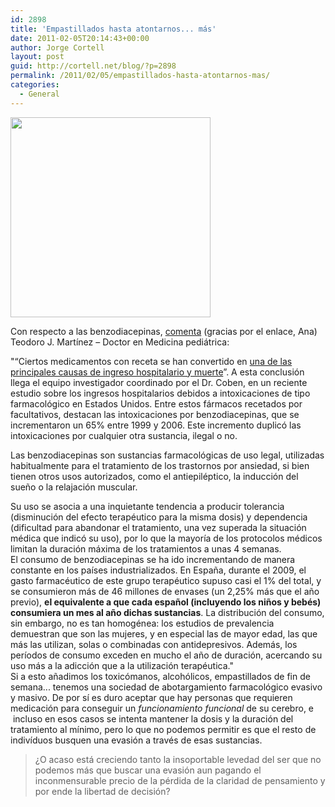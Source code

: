 ```yaml
---
id: 2898
title: 'Empastillados hasta atontarnos... más'
date: 2011-02-05T20:14:43+00:00
author: Jorge Cortell
layout: post
guid: http://cortell.net/blog/?p=2898
permalink: /2011/02/05/empastillados-hasta-atontarnos-mas/
categories:
  - General
---
```

<img class="aligncenter" title="pill head" src="http://2.bp.blogspot.com/__QJpEN6YC4I/TQZx1GqXBBI/AAAAAAAAAB4/h7PNCWzTubQ/s1600/head-of-pills.jpg" alt="" width="320" height="320" />

Con respecto a las benzodiacepinas, <a title="http://planetaconciencia.blogspot.com/2011/02/plus-de-humanidad.html" href="http://planetaconciencia.blogspot.com/2011/02/plus-de-humanidad.html" target="_blank">comenta</a> (gracias por el enlace, Ana) Teodoro J. Martínez – Doctor en Medicina pediátrica:

"“Ciertos medicamentos con receta se han convertido en <a title="http://www.kpbs.org/news/2010/nov/02/prescription-drugs-are-chief-cause-non-natural-dea/" href="http://www.kpbs.org/news/2010/nov/02/prescription-drugs-are-chief-cause-non-natural-dea/" target="_blank">una de las principales causas de ingreso hospitalario y muerte</a>”. A esta conclusión llega el equipo investigador coordinado por el Dr. Coben, en un reciente estudio sobre los ingresos hospitalarios debidos a intoxicaciones de tipo farmacológico en Estados Unidos. Entre estos fármacos recetados por facultativos, destacan las intoxicaciones por benzodiacepinas, que se incrementaron un 65% entre 1999 y 2006. Este incremento duplicó las intoxicaciones por cualquier otra sustancia, ilegal o no.

Las benzodiacepinas son sustancias farmacológicas de uso legal, utilizadas habitualmente para el tratamiento de los trastornos por ansiedad, si bien tienen otros usos autorizados, como el antiepiléptico, la inducción del sueño o la relajación muscular.

<div>
  Su uso se asocia a una inquietante tendencia a producir tolerancia (disminución del efecto terapéutico para la misma dosis) y dependencia (dificultad para abandonar el tratamiento, una vez superada la situación médica que indicó su uso), por lo que la mayoría de los protocolos médicos limitan la duración máxima de los tratamientos a unas 4 semanas.
</div>

<div id="_mcePaste">
  El consumo de benzodiacepinas se ha ido incrementando de manera constante en los países industrializados. En España, durante el 2009, el gasto farmacéutico de este grupo terapéutico supuso casi el 1% del total, y se consumieron más de 46 millones de envases (un 2,25% más que el año previo), <strong>el equivalente a que cada español (incluyendo los niños y bebés) consumiera un mes al año dichas sustancias</strong>. La distribución del consumo, sin embargo, no es tan homogénea: los estudios de prevalencia demuestran que son las mujeres, y en especial las de mayor edad, las que más las utilizan, solas o combinadas con antidepresivos. Además, los períodos de consumo exceden en mucho el año de duración, acercando su uso más a la adicción que a la utilización terapéutica."
</div>

<div>
  Si a esto añadimos los toxicómanos, alcohólicos, empastillados de fin de semana... tenemos una sociedad de abotargamiento farmacológico evasivo y masivo. De por sí es duro aceptar que hay personas que requieren medicación para conseguir un <em>funcionamiento funcional</em> de su cerebro, e  incluso en esos casos se intenta mantener la dosis y la duración del tratamiento al mínimo, pero lo que no podemos permitir es que el resto de indivíduos busquen una evasión a través de esas sustancias.
</div>

> <div>
>   ¿O acaso está creciendo tanto la insoportable levedad del ser que no podemos más que buscar una evasión aun pagando el inconmensurable precio de la pérdida de la claridad de pensamiento y por ende la libertad de decisión?
> </div>
